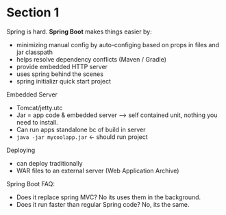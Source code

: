 
# Section 1

Spring is hard. **Spring Boot** makes things easier by:
- minimizing manual config by auto-configing based on props in files and jar classpath
- helps resolve dependency conflicts (Maven / Gradle)
- provide embedded HTTP server
- uses spring behind the scenes
- spring initializr quick start project

Embedded Server
- Tomcat/jetty.utc
- Jar = app code & embedded server --> self contained unit, nothing you need to install.
- Can run apps standalone bc of build in server
- `java -jar mycoolapp.jar` <- should run project

Deploying
- can deploy traditionally
- WAR files to an external server (Web Application Archive)

Spring Boot FAQ:
- Does it replace spring MVC? No its uses them in the background.
- Does it run faster than regular Spring code? No, its the same. 